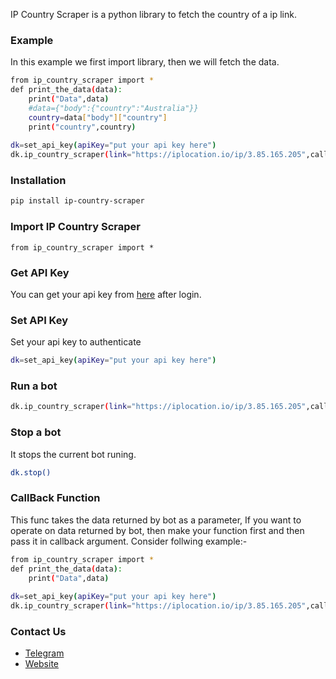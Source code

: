 IP Country Scraper is a python library to fetch the country of a ip link.

### Example
In this example we first import library, then we will fetch the data.
```sh
from ip_country_scraper import *
def print_the_data(data):
	print("Data",data)
	#data={"body":{"country":"Australia"}}
	country=data["body"]["country"]
	print("country",country)
	
dk=set_api_key(apiKey="put your api key here")
dk.ip_country_scraper(link="https://iplocation.io/ip/3.85.165.205",callback=print_the_data)
```

### Installation
```sh
pip install ip-country-scraper
```

### Import IP Country Scraper
```
from ip_country_scraper import *
```

### Get API Key
You can get your api key from [here](https://datakund.com/account/login) after login.

### Set API Key
Set your api key to authenticate
```sh
dk=set_api_key(apiKey="put your api key here")
```

### Run a bot
```sh
dk.ip_country_scraper(link="https://iplocation.io/ip/3.85.165.205",callback=print_the_data)
```

### Stop a bot
It stops the current bot runing.
```sh
dk.stop()
```

### CallBack Function
This func takes the data returned by bot as a parameter, If you want to operate on data returned by bot, then make your function first and then pass it in callback argument. Consider follwing example:-
```sh
from ip_country_scraper import *
def print_the_data(data):
	print("Data",data)
	
dk=set_api_key(apiKey="put your api key here")
dk.ip_country_scraper(link="https://iplocation.io/ip/3.85.165.205",callback=print_the_data)
```

### Contact Us
* [Telegram](https://t.me/datakund)
* [Website](https://datakund.com)

